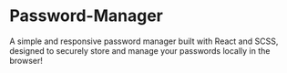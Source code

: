 # Password-Manager
A simple and responsive password manager built with React and SCSS, designed to securely store and manage your passwords locally in the browser!
